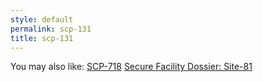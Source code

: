 ```yaml
---
style: default
permalink: scp-131
title: scp-131
---
```

You may also like:
[SCP-718](http://scp-wiki.net/scp-718)
[Secure Facility Dossier: Site-81](http://scp-wiki.net/secure-facility-dossier-site-81)